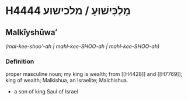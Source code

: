 # H4444 מַלְכִּישׁוּעַ / מלכישוע

## Malkîyshûwaʻ

_(mal-kee-shoo'-ah | mahl-kee-SHOO-ah | mahl-kee-SHOO-ah)_

### Definition

proper masculine noun; my king is wealth; from [[H4428]] and [[H7769]]; king of wealth; Malkishua, an Israelite; Malchishua.

- a son of king Saul of Israel
